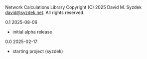 
Network Calculations Library
Copyright (C) 2025 David M. Syzdek <david@syzdek.net>.
All rights reserved.

0.1 2025-08-06
   - initial alpha release

0.0 2025-02-17
   - starting project (syzdek)

